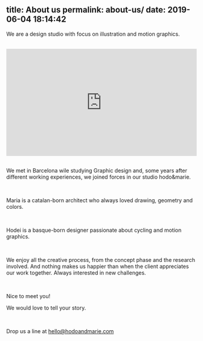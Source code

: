title: About us
permalink: about-us/
date: 2019-06-04 18:14:42
---
We are a design studio with focus on illustration and motion graphics.

<br>

<div style="padding:56.25% 0 0 0;position:relative;"><iframe src="https://player.vimeo.com/video/659328581?h=21b49af256&amp;badge=0&amp;autopause=0&amp;player_id=0&amp;app_id=58479&amp;portrait=0&amp;title=0&amp;byline=0" frameborder="0" allow="autoplay; fullscreen; picture-in-picture" allowfullscreen style="position:absolute;top:0;left:0;width:100%;height:100%;" title="Reel 2021"></iframe></div><script src="https://player.vimeo.com/api/player.js"></script>
  
<br>  

We met in Barcelona wile studying Graphic design and, some years after different working experiences, we joined forces in our studio hodo&marie.

<br>

Maria is a catalan-born architect who always loved drawing, geometry and colors.

<br>

Hodei is a basque-born designer passionate about cycling and motion graphics.

<br>

We enjoy all the creative process, from the concept phase and the research involved. And nothing makes us happier than when the client appreciates our work together. Always interested in new challenges.  
  
<br>

Nice to meet you!  
 
We would love to tell your story.

<br>

Drop us a line at hello@hodoandmarie.com
